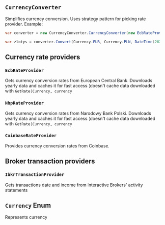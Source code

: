 ## `CurrencyConverter`

Simplifies currency conversion. Uses strategy pattern for picking rate provider.
Example:
```cs
var converter = new CurrencyConverter.CurrencyConverter(new EcbRateProvider());

var zlotys = converter.Convert(Currency.EUR, Currency.PLN, DateTime(2022, 05, 25), 10m);
```

## Currency rate providers

### `EcbRateProvider`
Gets currency conversion rates from European Central Bank. 
Downloads yearly data and caches it for fast access (doesn't cache data downloaded with `GetRate(Currency, currency`

### `NbpRateProvider`
Gets currency conversion rates from Narodowy Bank Polski. 
Downloads yearly data and caches it for fast access (doesn't cache data downloaded with `GetRate(Currency, currency`

### `CoinbaseRateProvider`
Provides currency conversion rates from Coinbase.

## Broker transaction providers

### `IbkrTransactionProvider`
Gets transactions date and income from Interactive Brokers' activity statements


## `Currency` Enum
Represents currency
